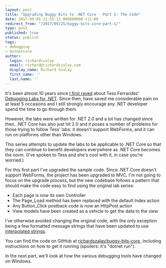 ```yaml
---
layout: post
title: "Upgrading Buggy Bits to .NET Core - Part 1: The Code"
date: 2017-09-05 21:55:12.000000000 +11:00
redirect_from: "/2017/09/25/buggy-bits-core-part-1/"
type: post
published: true
status: publish
tags:
- debugging
- dotnetcore
author:
  login: richardszalay
  email: richard@richardszalay.com
  display_name: Richard Szalay
  first_name: ''
  last_name: ''
---
```


It's been almost 10 years since [I first raved](https://blog.richardszalay.com/2008/02/18/advanced-debugging-lab-series/) about Tess Ferrandez' [Debugging Labs for .NET](https://blogs.msdn.microsoft.com/tess/2008/02/04/net-debugging-demos-information-and-setup-instructions/). Since then, have saved me considerable pain on at least 5 occasions and I still strongly encourage any .NET developer spend the time to go through them.

However, the labs were written for .NET 2.0 and a lot has changed since then. .NET Core has also just hit 2.0 and it poses a number of problems for those trying to follow Tess' labs: it doesn't support WebForms, and it can run on platforms other than Windows.

This series attempts to update the labs to be applicable to .NET Core so that they can continue to benefit developers everywhere as .NET Core becomes the norm. (I've spoken to Tess and she's cool with it, in case you're worried.)

For this first part I've upgraded the sample code. Since .NET Core doesn't support WebForms, the project has been upgraded to MVC.  I'm not going to focus on the upgrade process, but the new codebase follows a pattern that should make the code easy to find using the original lab series:

* Each page is now its own Controller
* The Page_Load method has been replaced with the default Index action
* Any Button_Click postback code is now an HttpPost action
* View models have been created as a vehicle to get the data to the view

I've otherwise avoided changing the original code, with the only exception being a few formatted message strings that have been updated to use [interpolated strings](https://docs.microsoft.com/en-us/dotnet/csharp/language-reference/keywords/interpolated-strings).

You can find the code on GitHub at [richardszalay/buggy-bits-core](https://github.com/richardszalay/buggy-bits-core), including instructions on how to get it running (spoilers: it's "dotnet run").

In the next part, we'll look at how the various debugging tools have changed on Windows.